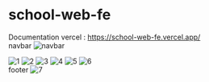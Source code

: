 # school-web-fe
Documentation vercel : https://school-web-fe.vercel.app/
<br>
navbar
![navbar](https://github.com/maharaniiibp/School-Web/assets/100181754/2d0dcafc-a663-495b-81d6-9a45572ecf45)
<br>

![1](https://github.com/maharaniiibp/School-Web/assets/100181754/631041d5-6936-498b-a8a6-70f42ecf942a)
![2](https://github.com/maharaniiibp/School-Web/assets/100181754/26889bad-3923-498a-bbda-98222185e360)
![3](https://github.com/maharaniiibp/School-Web/assets/100181754/3a03d317-dbe1-446f-9ac5-88eb27fd812c)
![4](https://github.com/maharaniiibp/School-Web/assets/100181754/fe4ed7e0-522b-476d-a0b4-16445cd9e52f)
![5](https://github.com/maharaniiibp/School-Web/assets/100181754/a8711b84-7788-44c7-89e1-57aef7d1451a)
![6](https://github.com/maharaniiibp/School-Web/assets/100181754/0e01e0cb-2406-4807-b95a-94290e243cc5)
<br>
footer
![7](https://github.com/maharaniiibp/School-Web/assets/100181754/72a15ff4-bb33-457f-9281-cc5321824090)







